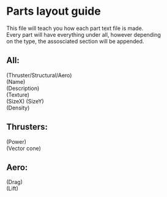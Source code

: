 # Parts layout guide
This file will teach you how each part text file is made.  
Every part will have everything under all, however depending  
on the type, the assosciated section will be appended.

## All:
(Thruster/Structural/Aero)  
(Name)  
(Description)  
(Texture)  
(SizeX) (SizeY)  
(Density)

## Thrusters:
(Power)  
(Vector cone)

## Aero:
(Drag)  
(Lift)  
